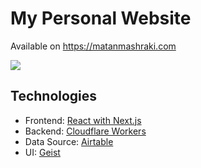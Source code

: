 # My Personal Website

Available on https://matanmashraki.com

<img src="http://assets.matanmashraki.com/website-preview.png"></img>

## Technologies
- Frontend: [React with Next.js](https://nextjs.org/)
- Backend: [Cloudflare Workers](https://workers.dev/)
- Data Source: [Airtable](https://airtable.com/)
- UI: [Geist](https://github.com/geist-org/react)